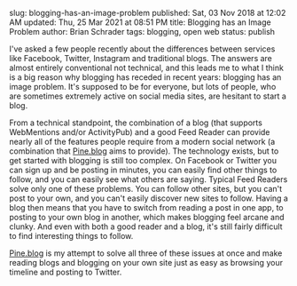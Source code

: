 slug: blogging-has-an-image-problem
published: Sat, 03 Nov 2018 at 12:02 AM
updated: Thu, 25 Mar 2021 at 08:51 PM
title: Blogging has an Image Problem
author: Brian Schrader
tags: blogging, open web
status: publish

I've asked a few people recently about the differences between services like Facebook, Twitter, Instagram and traditional blogs. The answers are almost entirely conventional not technical, and this leads me to what I think is a big reason why blogging has receded in recent years: blogging has an image problem. It's supposed to be for everyone, but lots of people, who are sometimes extremely active on social media sites, are hesitant to start a blog.

From a technical standpoint, the combination of a blog (that supports WebMentions and/or ActivityPub) and a good Feed Reader can provide nearly all of the features people require from a modern social network (a combination that [Pine.blog][pine] aims to provide). The technology exists, but to get started with blogging is still too complex. On Facebook or Twitter you can sign up and be posting in minutes, you can easily find other things to follow, and you can easily see what others are saying. Typical Feed Readers solve only one of these problems. You can follow other sites, but you can't post to your own, and you can't easily discover new sites to follow. Having a blog then means that you have to switch from reading a post in one app, to posting to your own blog in another, which makes blogging feel arcane and clunky. And even with both a good reader and a blog, it's still fairly difficult to find interesting things to follow.

[Pine.blog][pine] is my attempt to solve all three of these issues at once and make reading blogs and blogging on your own site just as easy as browsing your timeline and posting to Twitter.


[pine]: https://pine.blog/
